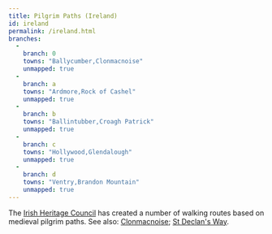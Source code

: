 ```yaml
---
title: Pilgrim Paths (Ireland)
id: ireland
permalink: /ireland.html
branches:
  -
    branch: 0
    towns: "Ballycumber,Clonmacnoise"
    unmapped: true
  -
    branch: a
    towns: "Ardmore,Rock of Cashel"
    unmapped: true
  -
    branch: b
    towns: "Ballintubber,Croagh Patrick"
    unmapped: true
  -
    branch: c
    towns: "Hollywood,Glendalough"
    unmapped: true
  -
    branch: d
    towns: "Ventry,Brandon Mountain"
    unmapped: true
---
```


The [Irish Heritage Council][0] has created a number of walking routes based on medieval pilgrim paths. See also: [Clonmacnoise][1]; [St Declan's Way][2].

[0]: http://www.heritagecouncil.ie/walkways/pilgrim_paths.html
[1]: http://www.midlands.ie/Index.php?Id=628
[2]: http://www.cashel.ie/activities/walking/declans.htm